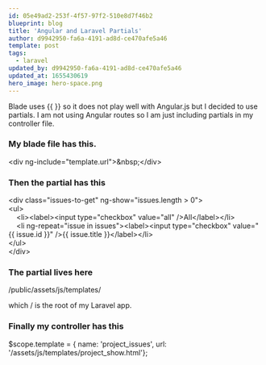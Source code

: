 ```yaml
---
id: 05e49ad2-253f-4f57-97f2-510e8d7f46b2
blueprint: blog
title: 'Angular and Laravel Partials'
author: d9942950-fa6a-4191-ad8d-ce470afe5a46
template: post
tags:
  - laravel
updated_by: d9942950-fa6a-4191-ad8d-ce470afe5a46
updated_at: 1655430619
hero_image: hero-space.png
---
```

<p>Blade uses {{ }} so it does not play well with Angular.js but I decided to use partials. I am not using Angular routes so I am just including partials in my controller file.</p>

<h3>My blade file has this.</h3>

<div class="code">
<p>&lt;div ng-include=&quot;template.url&quot;&gt;&amp;nbsp;&lt;/div&gt;</p>
</div>

<h3>Then the partial has this</h3>

<div class="code">
<p>&lt;div class=&quot;issues-to-get&quot; ng-show=&quot;issues.length &gt; 0&quot;&gt;<br />
&lt;ul&gt;<br />
&nbsp;&nbsp; &nbsp;&lt;li&gt;&lt;label&gt;&lt;input type=&quot;checkbox&quot; value=&quot;all&quot; /&gt;All&lt;/label&gt;&lt;/li&gt;<br />
&nbsp;&nbsp; &nbsp;&lt;li ng-repeat=&quot;issue in issues&quot;&gt;&lt;label&gt;&lt;input type=&quot;checkbox&quot; value=&quot;{{ issue.id }}&quot; /&gt;{{ issue.title }}&lt;/label&gt;&lt;/li&gt;<br />
&lt;/ul&gt;<br />
&lt;/div&gt;</p>
</div>

<h3>The partial lives here</h3>

<p>/public/assets/js/templates/</p>

<p>which / is the root of my Laravel app.</p>

<h3>Finally my controller has this</h3>

<div class="code">
<p>$scope.template = { name: &#39;project_issues&#39;, url: &#39;/assets/js/templates/project_show.html&#39;};</p>

<p>&nbsp;</p>
</div>
